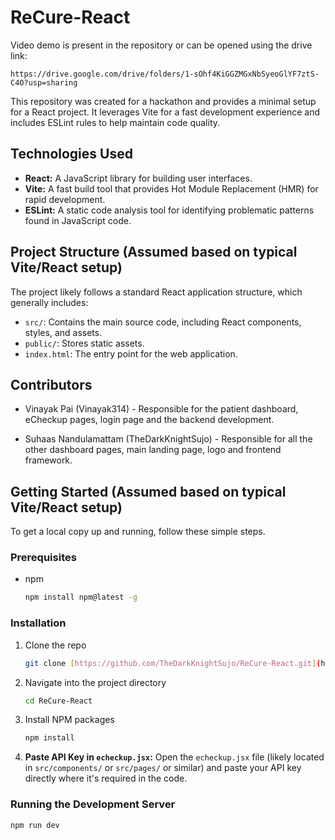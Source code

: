 # ReCure-React

Video demo is present in the repository or can be opened using the drive link:

```
https://drive.google.com/drive/folders/1-sOhf4KiGGZMGxNbSyeoGlYF7ztS-C4O?usp=sharing
```

This repository was created for a hackathon and provides a minimal setup for a React project. It leverages Vite for a fast development experience and includes ESLint rules to help maintain code quality.

## Technologies Used

- **React:** A JavaScript library for building user interfaces.
- **Vite:** A fast build tool that provides Hot Module Replacement (HMR) for rapid development.
- **ESLint:** A static code analysis tool for identifying problematic patterns found in JavaScript code.

## Project Structure (Assumed based on typical Vite/React setup)

The project likely follows a standard React application structure, which generally includes:

- `src/`: Contains the main source code, including React components, styles, and assets.
- `public/`: Stores static assets.
- `index.html`: The entry point for the web application.

## Contributors

- Vinayak Pai (Vinayak314) - Responsible for the patient dashboard, eCheckup pages, login page and the backend development.

- Suhaas Nandulamattam (TheDarkKnightSujo) - Responsible for all the other dashboard pages, main landing page, logo and frontend framework.

## Getting Started (Assumed based on typical Vite/React setup)

To get a local copy up and running, follow these simple steps.

### Prerequisites

- npm
  ```sh
  npm install npm@latest -g
  ```

### Installation

1.  Clone the repo
    ```sh
    git clone [https://github.com/TheDarkKnightSujo/ReCure-React.git](https://github.com/TheDarkKnightSujo/ReCure-React.git)
    ```
2.  Navigate into the project directory
    ```sh
    cd ReCure-React
    ```
3.  Install NPM packages
    ```sh
    npm install
    ```
4.  **Paste API Key in `echeckup.jsx`:** Open the `echeckup.jsx` file (likely located in `src/components/` or `src/pages/` or similar) and paste your API key directly where it's required in the code.

### Running the Development Server

```sh
npm run dev
```
